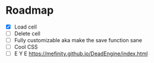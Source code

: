 # Roadmap
- [x] Load cell
- [ ] Delete cell
- [ ] Fully customizable aka make the save function sane
- [ ] Cool CSS
- [ ] E Y E
https://mefinity.github.io/DeadEngine/index.html
